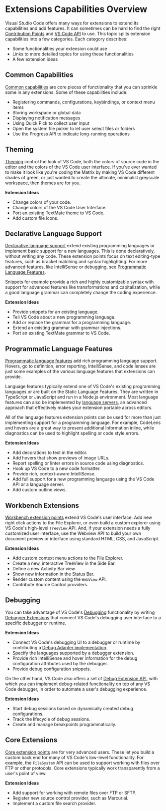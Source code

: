 ---
---

# Extensions Capabilities Overview

Visual Studio Code offers many ways for extensions to extend its capabilities and add features. It can sometimes can be hard to find the right [Contribution Points](/api/references/contribution-points) and [VS Code API](/api/references/vscode-api) to use. This topic splits extension capabilities into a few categories. Each category describes:

- Some functionalities your extension could use
- Links to more detailed topics for using these functionalities
- A few extension ideas

## Common Capabilities

[Common capabilities](common-capabilities) are core pieces of functionality that you can sprinkle some in any extensions. Some of these capabilities include:

- Registering commands, configurations, keybindings, or context menu items
- Storing workspace or global data
- Displaying notification messages
- Using Quick Pick to collect user input
- Open the system file picker to let user select files or folders
- Use the Progress API to indicate long-running operations

## Theming

[Theming](theming) control the look of VS Code, both the colors of source code in the editor and the colors of the VS Code user interface. If you've ever wanted to make it look like you're coding the Matrix by making VS Code different shades of green, or just wanted to create the ultimate, minimalist greyscale workspace, then themes are for you.

**Extension Ideas**

- Change colors of your code.
- Change colors of the VS Code User Interface.
- Port an existing TextMate theme to VS Code.
- Add custom file icons.

## Declarative Language Support

[Declarative language support](/api/language-extensions/overview#declarative-language-support) extend existing programming languages or implement basic support for a new languages. This is done declaratively, without writing any code. These extension points focus on text editing-type features, such as bracket matching and syntax highlighting. For more advanced features, like IntelliSense or debugging, see [Programmatic Language Features](/api/language-extensions/overview#programmatic-language-features).

Snippets for example provide a rich and highly customizable syntax with support for advanced features like transformations and capitalization, while a good language grammar can completely change the coding experience.

**Extension Ideas**

- Provide snippets for an existing language.
- Tell VS Code about a new programming language.
- Add or replace the grammar for a programming language.
- Extend an existing grammar with grammar injections.
- Port an existing TextMate grammar to VS Code.

## Programmatic Language Features

[Programmatic language features](/api/language-extensions/overview#programmatic-language-features) add rich programming language support. Hovers, go to definition, error reporting, IntelliSense, and code lenses are just some examples of the various language features that extensions can provide.

Language features typically extend one of VS Code's existing programming languages or are built on the Static Language Features. They are written in TypeScript or JavaScript and run in a Node.js environment. Most language features can also be implemented by [language servers](/docs/extensions/example-language-server), an advanced approach that effectively makes your extension portable across editors.

All of the language features extension points can be used for more than just implementing support for a programming language. For example, CodeLens and hovers are a great way to present additional information inline, while diagnostics can be used to highlight spelling or code style errors.

**Extension Ideas**

- Add decorations to text in the editor.
- Add hovers that show previews of image URLs.
- Report spelling or linter errors in source code using diagnostics.
- Hook up VS Code to a new code formatter.
- Provide rich, context-aware IntelliSense.
- Add full support for a new programming language using the VS Code API or a language server.
- Add custom outline views.

## Workbench Extensions

[Workbench extension points](extending-workbench) extend VS Code's user interface. Add new right click actions to the File Explorer, or even build a custom explorer using VS Code's high-level `TreeView` API. And, if your extension needs a fully customized user interface, use the Webview API to build your own document preview or interface using standard HTML, CSS, and JavaScript.

**Extension Ideas**

- Add custom context menu actions to the File Explorer.
- Create a new, interactive TreeView in the Side Bar.
- Define a new Activity Bar view.
- Show new information in the Status Bar.
- Render custom content using the `WebView` API.
- Contribute Source Control providers.

## Debugging

You can take advantage of VS Code's [Debugging](/docs/editor/debugging) functionality by writing [Debugger Extensions](/api/extension-capabilities/debugging#debugger-extensions) that connect VS Code's debugging user interface to a specific debugger or runtime.

**Extension Ideas**

- Connect VS Code's debugging UI to a debugger or runtime by contributing a [Debug Adapter implementation](https://microsoft.github.io/debug-adapter-protocol/implementors/adapters/).
- Specify the languages supported by a debugger extension.
- Provide rich IntelliSense and hover information for the debug configuration attributes used by the debugger.
- Provide debug configuration snippets.

On the other hand, VS Code also offers a set of [Debug Extension API](/api/extension-capabilities/debugging#debug-extension-api), with which you can implement debug-related functionality on top of any VS Code debugger, in order to automate a user's debugging experience.

**Extension Ideas**

- Start debug sessions based on dynamically created debug configurations.
- Track the lifecycle of debug sessions.
- Create and manage breakpoints programmatically.

## Core Extensions

[Core extension points](extending-core-functionalities) are for very advanced users. These let you build a custom back end for many of VS Code's low-level functionality. For example, the `FileSystem` API can be used to support working with files over FTP or other protocols. Core extensions typically work transparently from a user's point of view.

**Extension Ideas**

- Add support for working with remote files over FTP or SFTP.
- Register new source control provider, such as Mercurial.
- Implement a custom file search provider.
